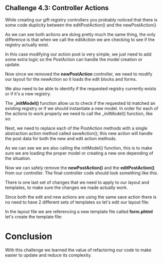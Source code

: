 Challenge 4.3: Controller Actions
---------------

While creating our gift registry controllers you probably noticed that there is some code duplicity between 
the editPostAction() and the newPostAction() 

<script src="https://gist.github.com/amacgregor/6217086.js"></script>

As we can see both actions are doing pretty much the same thing, the only difference is that when we call the editAction 
we are checking to see if the registry actually exist. 

In this case modifying our action post is very simple, we just need to add some extra logic so the PostAction can handle 
the model creation or update.

Now since we removed the **newPostAction** controller, we need to modify our layout for the newAction so it loads the edit 
blocks and forms.

We also need to be able to identify if the requested registry currently exists or if it's a new registry.

<script src="https://gist.github.com/amacgregor/6262552.js"></script>

The **_initModel()** function allow us to check if the requested Id matched an existing registry or if we should instantiate a 
new model. In order for each of the actions to work properly we need to call the _initModel() function, like so:

<script src="https://gist.github.com/amacgregor/6335929.js"></script>

Next, we need to replace each of the PostAction methods with a single abstraction action method called saveAction(); this 
new action will handle the post data for both the new and edit action methods. 

<script src="https://gist.github.com/amacgregor/6335746.js"></script>

As we can see we are also calling the initModel() function, this is to make sure we are loading the proper model or creating a new
one depending of the situation.

Now we can safely remove the **newPostAction()** and the **editPostAction()** from our controller. The final controller code should look something like this.

<script src="https://gist.github.com/amacgregor/6335944.js"></script>

There is one last set of changes that we need to apply to our layout and templates, to make sure the changes we made actually work.

Since both the edit and new actions are using the same save action there is no need to have 2 different sets of templates so let's edit our layout file:

<script src="https://gist.github.com/amacgregor/6335998.js"></script>

In the layout file we are referencing a new template file called **form.phtml** let's create the template file:

<script src="https://gist.github.com/amacgregor/6336008.js"></script>

# Conclusion

With this challenge we learned the value of refactoring our code to make easier to update and reduce its complexity.